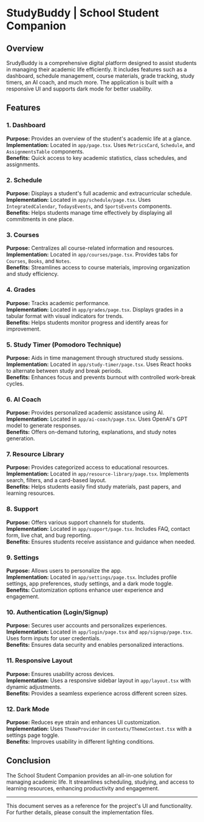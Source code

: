 # StudyBuddy | School Student Companion

## Overview
SrudyBuddy is a comprehensive digital platform designed to assist students in managing their academic life efficiently. It includes features such as a dashboard, schedule management, course materials, grade tracking, study timers, an AI coach, and much more. The application is built with a responsive UI and supports dark mode for better usability.

## Features

### 1. Dashboard
**Purpose:** Provides an overview of the student's academic life at a glance.  
**Implementation:** Located in `app/page.tsx`. Uses `MetricsCard`, `Schedule`, and `AssignmentsTable` components.  
**Benefits:** Quick access to key academic statistics, class schedules, and assignments.

### 2. Schedule
**Purpose:** Displays a student's full academic and extracurricular schedule.  
**Implementation:** Located in `app/schedule/page.tsx`. Uses `IntegratedCalendar`, `TodaysEvents`, and `SportsEvents` components.  
**Benefits:** Helps students manage time effectively by displaying all commitments in one place.

### 3. Courses
**Purpose:** Centralizes all course-related information and resources.  
**Implementation:** Located in `app/courses/page.tsx`. Provides tabs for `Courses`, `Books`, and `Notes`.  
**Benefits:** Streamlines access to course materials, improving organization and study efficiency.

### 4. Grades
**Purpose:** Tracks academic performance.  
**Implementation:** Located in `app/grades/page.tsx`. Displays grades in a tabular format with visual indicators for trends.  
**Benefits:** Helps students monitor progress and identify areas for improvement.

### 5. Study Timer (Pomodoro Technique)
**Purpose:** Aids in time management through structured study sessions.  
**Implementation:** Located in `app/study-timer/page.tsx`. Uses React hooks to alternate between study and break periods.  
**Benefits:** Enhances focus and prevents burnout with controlled work-break cycles.

### 6. AI Coach
**Purpose:** Provides personalized academic assistance using AI.  
**Implementation:** Located in `app/ai-coach/page.tsx`. Uses OpenAI's GPT model to generate responses.  
**Benefits:** Offers on-demand tutoring, explanations, and study notes generation.

### 7. Resource Library
**Purpose:** Provides categorized access to educational resources.  
**Implementation:** Located in `app/resource-library/page.tsx`. Implements search, filters, and a card-based layout.  
**Benefits:** Helps students easily find study materials, past papers, and learning resources.

### 8. Support
**Purpose:** Offers various support channels for students.  
**Implementation:** Located in `app/support/page.tsx`. Includes FAQ, contact form, live chat, and bug reporting.  
**Benefits:** Ensures students receive assistance and guidance when needed.

### 9. Settings
**Purpose:** Allows users to personalize the app.  
**Implementation:** Located in `app/settings/page.tsx`. Includes profile settings, app preferences, study settings, and a dark mode toggle.  
**Benefits:** Customization options enhance user experience and engagement.

### 10. Authentication (Login/Signup)
**Purpose:** Secures user accounts and personalizes experiences.  
**Implementation:** Located in `app/login/page.tsx` and `app/signup/page.tsx`. Uses form inputs for user credentials.  
**Benefits:** Ensures data security and enables personalized interactions.

### 11. Responsive Layout
**Purpose:** Ensures usability across devices.  
**Implementation:** Uses a responsive sidebar layout in `app/layout.tsx` with dynamic adjustments.  
**Benefits:** Provides a seamless experience across different screen sizes.

### 12. Dark Mode
**Purpose:** Reduces eye strain and enhances UI customization.  
**Implementation:** Uses `ThemeProvider` in `contexts/ThemeContext.tsx` with a settings page toggle.  
**Benefits:** Improves usability in different lighting conditions.

## Conclusion
The School Student Companion provides an all-in-one solution for managing academic life. It streamlines scheduling, studying, and access to learning resources, enhancing productivity and engagement.

---
This document serves as a reference for the project's UI and functionality. For further details, please consult the implementation files.

